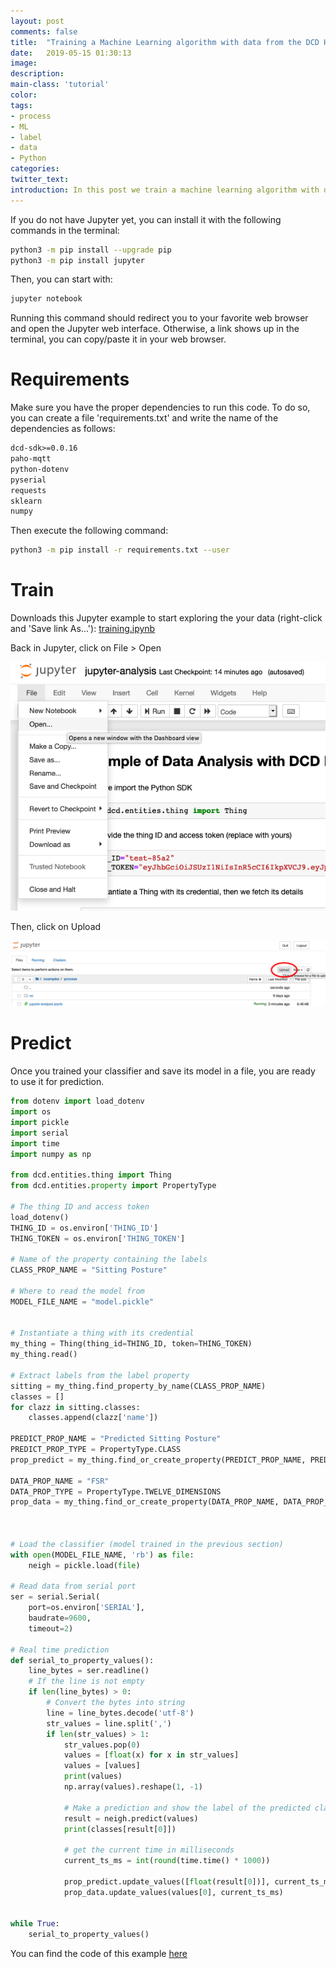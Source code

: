 ```yaml
---
layout: post
comments: false
title:  "Training a Machine Learning algorithm with data from the DCD Hub in Python"
date:   2019-05-15 01:30:13
image: 
description: 
main-class: 'tutorial'
color:
tags:
- process
- ML
- label
- data
- Python
categories:
twitter_text:
introduction: In this post we train a machine learning algorithm with data from the DCD Hub, in Python. We use a Jupyter Notebook to lead you through the training process.
---
```


If you do not have Jupyter yet, you can install it with the following commands in the terminal:

```bash
python3 -m pip install --upgrade pip
python3 -m pip install jupyter
```

Then, you can start with:

```bash
jupyter notebook
```

Running this command should redirect you to your favorite web browser and open
the Jupyter web interface. Otherwise, a link shows up in the terminal, you can
copy/paste it in your web browser.


# Requirements

Make sure you have the proper dependencies to run this code. To do so, you can
create a file 'requirements.txt' and write the name of the dependencies as follows:

```txt
dcd-sdk>=0.0.16
paho-mqtt
python-dotenv
pyserial
requests
sklearn
numpy
```

Then execute the following command:

```bash
python3 -m pip install -r requirements.txt --user
```

# Train

Downloads this Jupyter example to start exploring the your data (right-click and 'Save link As...'):
[training.ipynb](https://github.com/datacentricdesign/raw/master/examples/process/training.ipynb)

Back in Jupyter, click on File > Open

![Jupyter Open](/assets/img/posts/jupyter-open.png)

Then, click on Upload

![Jupyter Upload](/assets/img/posts/jupyter-upload.png)


# Predict

Once you trained your classifier and save its model in a file, you are ready to
use it for prediction.


```python
from dotenv import load_dotenv
import os
import pickle
import serial
import time
import numpy as np

from dcd.entities.thing import Thing
from dcd.entities.property import PropertyType

# The thing ID and access token
load_dotenv()
THING_ID = os.environ['THING_ID']
THING_TOKEN = os.environ['THING_TOKEN']

# Name of the property containing the labels
CLASS_PROP_NAME = "Sitting Posture"

# Where to read the model from
MODEL_FILE_NAME = "model.pickle"


# Instantiate a thing with its credential
my_thing = Thing(thing_id=THING_ID, token=THING_TOKEN)
my_thing.read()

# Extract labels from the label property
sitting = my_thing.find_property_by_name(CLASS_PROP_NAME)
classes = []
for clazz in sitting.classes:
    classes.append(clazz['name'])

PREDICT_PROP_NAME = "Predicted Sitting Posture"
PREDICT_PROP_TYPE = PropertyType.CLASS
prop_predict = my_thing.find_or_create_property(PREDICT_PROP_NAME, PREDICT_PROP_TYPE)

DATA_PROP_NAME = "FSR"
DATA_PROP_TYPE = PropertyType.TWELVE_DIMENSIONS
prop_data = my_thing.find_or_create_property(DATA_PROP_NAME, DATA_PROP_TYPE)



# Load the classifier (model trained in the previous section)
with open(MODEL_FILE_NAME, 'rb') as file:
    neigh = pickle.load(file)

# Read data from serial port
ser = serial.Serial(
    port=os.environ['SERIAL'],
    baudrate=9600,
    timeout=2)

# Real time prediction
def serial_to_property_values():
    line_bytes = ser.readline()
    # If the line is not empty
    if len(line_bytes) > 0:
        # Convert the bytes into string
        line = line_bytes.decode('utf-8')
        str_values = line.split(',')
        if len(str_values) > 1:
            str_values.pop(0)
            values = [float(x) for x in str_values]
            values = [values]
            print(values)
            np.array(values).reshape(1, -1)

            # Make a prediction and show the label of the predicted class
            result = neigh.predict(values)
            print(classes[result[0]])

            # get the current time in milliseconds
            current_ts_ms = int(round(time.time() * 1000))

            prop_predict.update_values([float(result[0])], current_ts_ms)
            prop_data.update_values(values[0], current_ts_ms)


while True:
    serial_to_property_values()

```

You can find the code of this example [here](https://github.com/datacentricdesign/blob/master/examples/process/predict.py)
